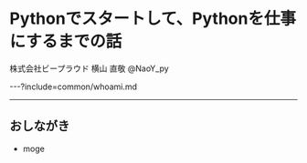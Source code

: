 # Pythonでスタートして、Pythonを仕事にするまでの話

 株式会社ビープラウド 横山 直敬
 @NaoY_py

 ---?include=common/whoami.md

 ---

## おしながき

- moge
